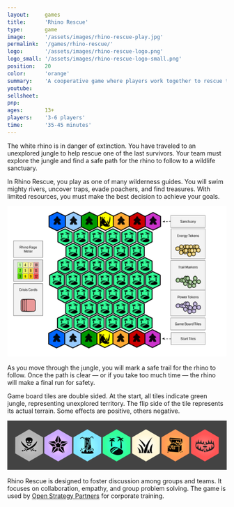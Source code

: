 ```yaml
---
layout:     games
title:      'Rhino Rescue'
type:       game
image:      '/assets/images/rhino-rescue-play.jpg'
permalink:  '/games/rhino-rescue/'
logo:       '/assets/images/rhino-rescue-logo.png'
logo_small: '/assets/images/rhino-rescue-logo-small.png'
position:   20
color:      'orange'
summary:    'A cooperative game where players work together to rescue the last white rhino, for 3-6 players.'
youtube:
sellsheet:
pnp:
ages:       13+
players:    '3-6 players'
time:       '35-45 minutes'
---
```


The white rhino is in danger of extinction. You have traveled to an unexplored jungle to help rescue  one of the last survivors. Your team must explore the jungle and find a safe path for the rhino to follow to a wildlife sanctuary.

In Rhino Rescue, you play as one of many wilderness guides. You will swim mighty rivers, uncover traps, evade poachers, and find treasures. With limited resources, you must make the best decision to achieve your goals.

<img src="/assets/images/rhino-rescue-board.png">

As you move through the jungle, you will mark a safe trail for the rhino to follow. Once the path is clear — or if you take too much time — the rhino will make a final run for safety.

Game board tiles are double sided. At the start, all tiles indicate green jungle, representing unexplored territory. The flip side of the tile represents its actual terrain. Some effects are positive, others negative.

<img src="/assets/images/rhino-rescue-tiles-proof.png">

Rhino Rescue is designed to foster discussion among groups and teams. It focuses on collaboration, empathy, and group problem solving. The game is used by <a href="https://openstrategypartners.com/">Open Strategy Partners</a> for corporate training.
